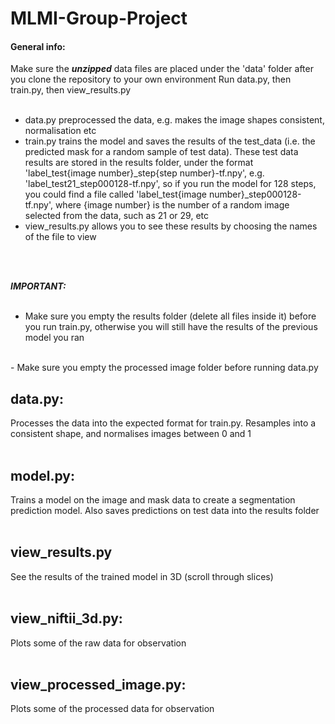 # MLMI-Group-Project
#### General info:
Make sure the ***unzipped*** data files are placed under the 'data' folder after you clone the repository to your own environment
Run data.py, then train.py, then view_results.py
<br />
<br />
- data.py preprocessed the data, e.g. makes the image shapes consistent, normalisation etc
- train.py trains the model and saves the results of the test_data (i.e. the predicted mask for a random sample of test data). These test data results are stored in the results folder, under the format 'label_test{image number}_step{step number}-tf.npy', e.g. 'label_test21_step000128-tf.npy', so if you run the model for 128 steps, you could find a file called 'label_test{image number}_step000128-tf.npy', where {image number} is the number of a random image selected from the data, such as 21 or 29, etc
- view_results.py allows you to see these results by choosing the names of the file to view
<br />
<br />

***IMPORTANT:***
<br />
<br />
- Make sure you empty the results folder (delete all files inside it) before you run train.py, otherwise you will still have the results of the previous model you ran
<br />
- Make sure you empty the processed image folder before running data.py
  
## data.py:
Processes the data into the expected format for train.py. Resamples into a consistent shape, and normalises images between 0 and 1
<br />
<br />

## model.py:
Trains a model on the image and mask data to create a segmentation prediction model. Also saves predictions on test data into the results folder
<br />
<br />

## view_results.py
See the results of the trained model in 3D (scroll through slices)
<br />
<br />

## view_niftii_3d.py:
Plots some of the raw data for observation
<br />
<br />

## view_processed_image.py:
Plots some of the processed data for observation
<br />
<br />
